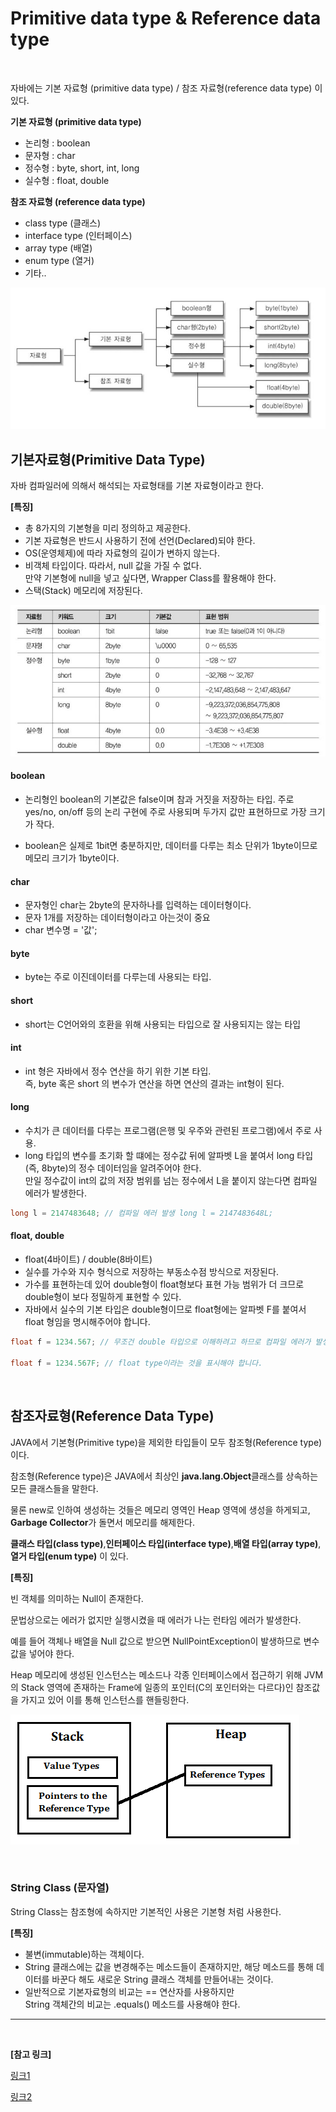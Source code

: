 # Primitive data type & Reference data type

</br>

자바에는 기본 자료형 (primitive data type) / 참조 자료형(reference data type) 이 있다.

**기본 자료형 (primitive data type)**

-   논리형 : boolean
-   문자형 : char
-   정수형 : byte, short, int, long
-   실수형 : float, double

**참조 자료형 (reference data type)**

-   class type (클래스)
-   interface type (인터페이스)
-   array type (배열)
-   enum type (열거)
-   기타..

![datatype](img/datatype.png)

## 기본자료형(Primitive Data Type)

자바 컴파일러에 의해서 해석되는 자료형태를 기본 자료형이라고 한다.

**[특징]**

- 총 8가지의 기본형을 미리 정의하고 제공한다.
- 기본 자료형은 반드시 사용하기 전에 선언(Declared)되야 한다.
- OS(운영체제)에 따라 자료형의 길이가 변하지 않는다.
- 비객체 타입이다. 따라서, null 값을 가질 수 없다.  
    만약 기본형에 null을 넣고 싶다면, Wrapper Class를 활용해야 한다.
- 스택(Stack) 메모리에 저장된다.

![primitive](img/primitive.png)


#### boolean    
- 논리형인 boolean의 기본값은 false이며 참과 거짓을 저장하는 타입.
주로 yes/no, on/off 등의 논리 구현에 주로 사용되며 두가지 값만 표현하므로 가장 크기가 작다.

- boolean은 실제로 1bit면 충분하지만, 데이터를 다루는 최소 단위가 1byte이므로 메모리 크기가 1byte이다.

#### char
- 문자형인 char는 2byte의 문자하나를 입력하는 데이터형이다.
- 문자 1개를 저장하는 데이터형이라고 아는것이 중요
-   char 변수명 = '값';

#### byte
- byte는 주로 이진데이터를 다루는데 사용되는 타입.

#### short
- short는 C언어와의 호환을 위해 사용되는 타입으로 잘 사용되지는 않는 타입

#### int

- int 형은 자바에서 정수 연산을 하기 위한 기본 타입.  
즉, byte 혹은 short 의 변수가 연산을 하면 연산의 결과는 int형이 된다.

#### long
- 수치가 큰 데이터를 다루는 프로그램(은행 및 우주와 관련된 프로그램)에서 주로 사용.
- long 타입의 변수를 초기화 할 떄에는 정수값 뒤에 알파벳 L을 붙여서 long 타입(즉, 8byte)의 정수 데이터임을 알려주어야 한다.   
만일 정수값이 int의 값의 저장 범위를 넘는 정수에서 L을 붙이지 않는다면 컴파일 에러가 발생한다.

```java
long l = 2147483648; // 컴파일 에러 발생 long l = 2147483648L;
```

#### float, double
- float(4바이트) / double(8바이트)
- 실수를 가수와 지수 형식으로 저장하는 부동소수점 방식으로 저장된다.
- 가수를 표현하는데 있어 double형이 float형보다 표현 가능 범위가 더 크므로 double형이 보다 정밀하게 표현할 수 있다.
- 자바에서 실수의 기본 타입은 double형이므로 float형에는 알파벳 F를 붙여서 float 형임을 명시해주어야 합니다.

```java
float f = 1234.567; // 무조건 double 타입으로 이해하려고 하므로 컴파일 에러가 발생합니다.

float f = 1234.567F; // float type이라는 것을 표시해야 합니다.
```

</br>

## 참조자료형(Reference Data Type)

JAVA에서 기본형(Primitive type)을 제외한 타입들이 모두 참조형(Reference type) 이다.

참조형(Reference type)은 JAVA에서 최상인 **java.lang.Object**클래스를 상속하는 모든 클래스들을 말한다.  

물론 new로 인하여 생성하는 것들은 메모리 영역인 Heap 영역에 생성을 하게되고, **Garbage Collector**가 돌면서 메모리를 해제한다.

**클래스 타입(class type)**,**인터페이스 타입(interface type)**,**배열 타입(array type)**,**열거 타입(enum type)** 이 있다.

**[특징]**

빈 객체를 의미하는 Null이 존재한다.

문법상으로는 에러가 없지만 실행시켰을 때 에러가 나는 런타임 에러가 발생한다.  

예를 들어 객체나 배열을 Null 값으로 받으면 NullPointException이 발생하므로 변수 값을 넣어야 한다.

Heap 메모리에 생성된 인스턴스는 메소드나 각종 인터페이스에서 접근하기 위해 JVM의 Stack 영역에 존재하는 Frame에 일종의 포인터(C의 포인터와는 다르다)인 참조값을 가지고 있어 이를 통해 인스턴스를 핸들링한다.


![memory](img/memory.png)

</br>

### String Class (문자열)

String Class는 참조형에 속하지만 기본적인 사용은 기본형 처럼 사용한다.

**[특징]**

-  불변(immutable)하는 객체이다.
-  String 클래스에는 값을 변경해주는 메소드들이 존재하지만, 해당 메소드를 통해 데이터를 바꾼다 해도 새로운 String 클래스 객체를 만들어내는 것이다.
-  일반적으로 기본자료형의 비교는 == 연산자를 사용하지만  
String 객체간의 비교는 .equals() 메소드를 사용해야 한다.

---

</br>

**[참고 링크]**

[링크1](https://gyoogle.dev/blog/computer-language/Java/Primitive%20type%20&%20Reference%20type.html#abstract)

[링크2](https://blog.naver.com/satyee/140127143696)
